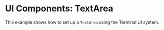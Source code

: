 # UI Components: TextArea

This example shows how to set up a `TextArea` using the Terminal UI system.
